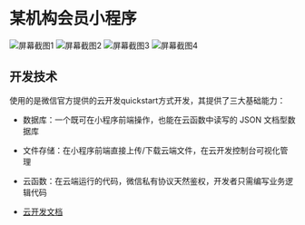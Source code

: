 # 某机构会员小程序

![屏幕截图1](/image/pmgz1)
![屏幕截图2](/image/pmgz2)
![屏幕截图3](/image/pmgz3)
![屏幕截图4](/image/pmgz4)

## 开发技术

使用的是微信官方提供的云开发quickstart方式开发，其提供了三大基础能力：

- 数据库：一个既可在小程序前端操作，也能在云函数中读写的 JSON 文档型数据库
- 文件存储：在小程序前端直接上传/下载云端文件，在云开发控制台可视化管理
- 云函数：在云端运行的代码，微信私有协议天然鉴权，开发者只需编写业务逻辑代码

- [云开发文档](https://developers.weixin.qq.com/miniprogram/dev/wxcloud/basis/getting-started.html)
